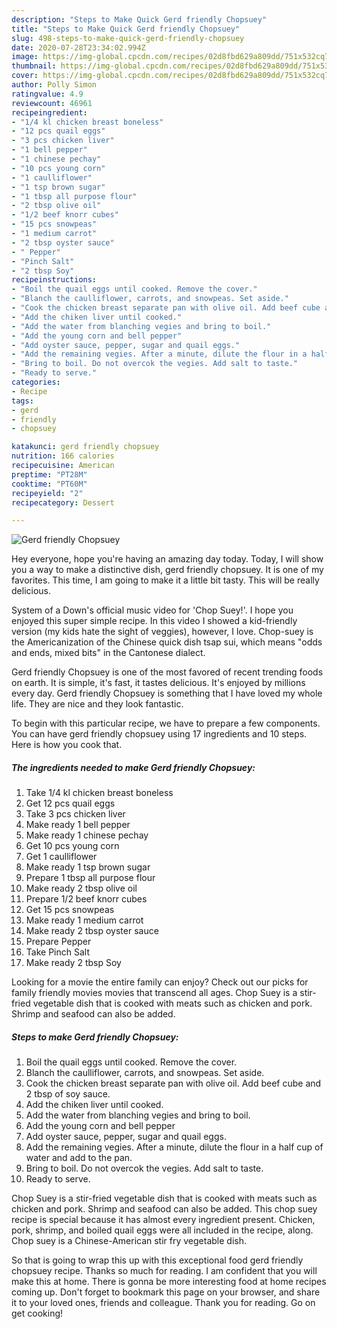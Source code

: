 ```yaml
---
description: "Steps to Make Quick Gerd friendly Chopsuey"
title: "Steps to Make Quick Gerd friendly Chopsuey"
slug: 498-steps-to-make-quick-gerd-friendly-chopsuey
date: 2020-07-28T23:34:02.994Z
image: https://img-global.cpcdn.com/recipes/02d8fbd629a809dd/751x532cq70/gerd-friendly-chopsuey-recipe-main-photo.jpg
thumbnail: https://img-global.cpcdn.com/recipes/02d8fbd629a809dd/751x532cq70/gerd-friendly-chopsuey-recipe-main-photo.jpg
cover: https://img-global.cpcdn.com/recipes/02d8fbd629a809dd/751x532cq70/gerd-friendly-chopsuey-recipe-main-photo.jpg
author: Polly Simon
ratingvalue: 4.9
reviewcount: 46961
recipeingredient:
- "1/4 kl chicken breast boneless"
- "12 pcs quail eggs"
- "3 pcs chicken liver"
- "1 bell pepper"
- "1 chinese pechay"
- "10 pcs young corn"
- "1 caulliflower"
- "1 tsp brown sugar"
- "1 tbsp all purpose flour"
- "2 tbsp olive oil"
- "1/2 beef knorr cubes"
- "15 pcs snowpeas"
- "1 medium carrot"
- "2 tbsp oyster sauce"
- " Pepper"
- "Pinch Salt"
- "2 tbsp Soy"
recipeinstructions:
- "Boil the quail eggs until cooked. Remove the cover."
- "Blanch the caulliflower, carrots, and snowpeas. Set aside."
- "Cook the chicken breast separate pan with olive oil. Add beef cube and 2 tbsp of soy sauce."
- "Add the chiken liver until cooked."
- "Add the water from blanching vegies and bring to boil."
- "Add the young corn and bell pepper"
- "Add oyster sauce, pepper, sugar and quail eggs."
- "Add the remaining vegies. After a minute, dilute the flour in a half cup of water and add to the pan."
- "Bring to boil. Do not overcok the vegies. Add salt to taste."
- "Ready to serve."
categories:
- Recipe
tags:
- gerd
- friendly
- chopsuey

katakunci: gerd friendly chopsuey 
nutrition: 166 calories
recipecuisine: American
preptime: "PT28M"
cooktime: "PT60M"
recipeyield: "2"
recipecategory: Dessert

---
```



![Gerd friendly Chopsuey](https://img-global.cpcdn.com/recipes/02d8fbd629a809dd/751x532cq70/gerd-friendly-chopsuey-recipe-main-photo.jpg)

Hey everyone, hope you're having an amazing day today. Today, I will show you a way to make a distinctive dish, gerd friendly chopsuey. It is one of my favorites. This time, I am going to make it a little bit tasty. This will be really delicious.

System of a Down&#39;s official music video for &#39;Chop Suey!&#39;. I hope you enjoyed this super simple recipe. In this video I showed a kid-friendly version (my kids hate the sight of veggies), however, I love. Chop-suey is the Americanization of the Chinese quick dish tsap sui, which means &#34;odds and ends, mixed bits&#34; in the Cantonese dialect.

Gerd friendly Chopsuey is one of the most favored of recent trending foods on earth. It is simple, it's fast, it tastes delicious. It's enjoyed by millions every day. Gerd friendly Chopsuey is something that I have loved my whole life. They are nice and they look fantastic.


To begin with this particular recipe, we have to prepare a few components. You can have gerd friendly chopsuey using 17 ingredients and 10 steps. Here is how you cook that.

<!--inarticleads1-->

##### The ingredients needed to make Gerd friendly Chopsuey:

1. Take 1/4 kl chicken breast boneless
1. Get 12 pcs quail eggs
1. Take 3 pcs chicken liver
1. Make ready 1 bell pepper
1. Make ready 1 chinese pechay
1. Get 10 pcs young corn
1. Get 1 caulliflower
1. Make ready 1 tsp brown sugar
1. Prepare 1 tbsp all purpose flour
1. Make ready 2 tbsp olive oil
1. Prepare 1/2 beef knorr cubes
1. Get 15 pcs snowpeas
1. Make ready 1 medium carrot
1. Make ready 2 tbsp oyster sauce
1. Prepare  Pepper
1. Take Pinch Salt
1. Make ready 2 tbsp Soy


Looking for a movie the entire family can enjoy? Check out our picks for family friendly movies movies that transcend all ages. Chop Suey is a stir-fried vegetable dish that is cooked with meats such as chicken and pork. Shrimp and seafood can also be added. 

<!--inarticleads2-->

##### Steps to make Gerd friendly Chopsuey:

1. Boil the quail eggs until cooked. Remove the cover.
1. Blanch the caulliflower, carrots, and snowpeas. Set aside.
1. Cook the chicken breast separate pan with olive oil. Add beef cube and 2 tbsp of soy sauce.
1. Add the chiken liver until cooked.
1. Add the water from blanching vegies and bring to boil.
1. Add the young corn and bell pepper
1. Add oyster sauce, pepper, sugar and quail eggs.
1. Add the remaining vegies. After a minute, dilute the flour in a half cup of water and add to the pan.
1. Bring to boil. Do not overcok the vegies. Add salt to taste.
1. Ready to serve.


Chop Suey is a stir-fried vegetable dish that is cooked with meats such as chicken and pork. Shrimp and seafood can also be added. This chop suey recipe is special because it has almost every ingredient present. Chicken, pork, shrimp, and boiled quail eggs were all included in the recipe, along. Chop suey is a Chinese-American stir fry vegetable dish. 

So that is going to wrap this up with this exceptional food gerd friendly chopsuey recipe. Thanks so much for reading. I am confident that you will make this at home. There is gonna be more interesting food at home recipes coming up. Don't forget to bookmark this page on your browser, and share it to your loved ones, friends and colleague. Thank you for reading. Go on get cooking!
